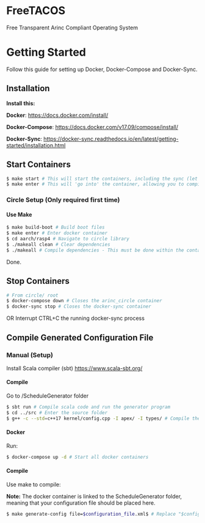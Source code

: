 # FreeTACOS
Free Transparent Arinc Compliant Operating System

# Getting Started
Follow this guide for setting up Docker, Docker-Compose and Docker-Sync.

## Installation
**Install this:**

**Docker**: 
https://docs.docker.com/install/

**Docker-Compose**: 
https://docs.docker.com/v17.09/compose/install/

**Docker-Sync**: 
https://docker-sync.readthedocs.io/en/latest/getting-started/installation.html

## Start Containers
```Bash
$ make start # This will start the containers, including the sync (let this run in a terminal by itself - you can not terminate)
$ make enter # This will 'go into' the container, allowing you to compile the dependencies + project :)
```

### Circle Setup (Only required first time)
#### Use Make
```Bash
$ make build-boot # Build boot files
$ make enter # Enter docker container
$ cd aarch/rasp4 # Navigate to circle library
$ ./makeall clean # Clear dependencies
$ ./makeall # Compile dependencies - This must be done within the container
```

Done.

## Stop Containers
```Bash
# From circle/ root
$ docker-compose down # Closes the arinc_circle container
$ docker-sync stop # Closes the docker-sync container
```
OR
Interrupt CTRL+C the running docker-sync process

## Compile Generated Configuration File
### Manual (Setup)
Install Scala compiler (sbt) https://www.scala-sbt.org/

#### Compile
Go to /ScheduleGenerator folder

```Bash
$ sbt run # Compile scala code and run the generator program
$ cd ../src # Enter the source folder
$ g++ -c --std=c++17 kernel/config.cpp -I apex/ -I types/ # Compile the generated config.cpp file
```

#### Docker
Run:

```Bash
$ docker-compose up -d # Start all docker containers
```

#### Compile
Use make to compile:

**Note:** The docker container is linked to the ScheduleGenerator folder, meaning that your configuration file should be placed here. 

```Bash
$ make generate-config file=$configuration_file.xml$ # Replace "$configuration_file.xml$" with your file
```



